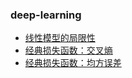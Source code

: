 ### deep-learning

- [线性模型的局限性](./limitations-of-linear-models.md)
- [经典损失函数：交叉熵](./cross-entropy.md)
- [经典损失函数：均方误差](./mean-squared-error.md)
